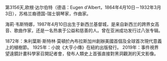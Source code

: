 第3156天,欧根·达尔伯特（德语：Eugen d'Albert，1864年4月10日－1932年3月3日），苏格兰裔德国-瑞士钢琴家，作曲家。

海莉·韦斯特娜，1987年4月10日出生于新西兰基督城，是来自新西兰的跨界女高音、歌曲作家，还是一名热衷于公益和慈善的人。曾在亚洲成功发行过八张专辑。

1872年：朱利葉斯·斯特林·莫頓於內布拉斯加州創辦美國首個及全球首次現代意義上的植樹節。
1925年：小說《大亨小傳》在紐約出版發行。
2019年：事件視界望遠鏡計畫科學家召開記者會，發布人類史上首張直接對黑洞觀測的天文影像。